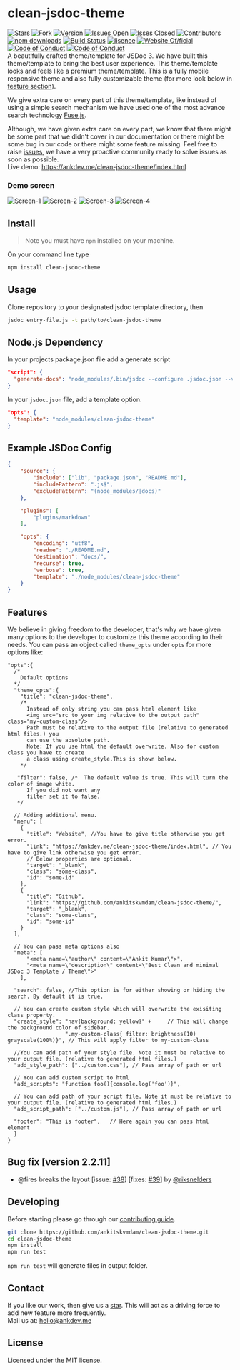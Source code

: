 # clean-jsdoc-theme
[![Stars](https://img.shields.io/github/stars/ankitskvmdam/clean-jsdoc-theme)](https://github.com/ankitskvmdam/clean-jsdoc-theme) [![Fork](https://img.shields.io/github/forks/ankitskvmdam/clean-jsdoc-theme)](https://github.com/ankitskvmdam/clean-jsdoc-theme/fork) ![Version](https://img.shields.io/badge/version-2.2.11-%23007bff) [![Issues Open](https://img.shields.io/github/issues/ankitskvmdam/clean-jsdoc-theme)](https://github.com/ankitskvmdam/clean-jsdoc-theme/issues) [![Isses Closed](https://img.shields.io/github/issues-closed/ankitskvmdam/clean-jsdoc-theme?color=%234caf50)](https://github.com/ankitskvmdam/clean-jsdoc-theme/issues?q=is%3Aissue+is%3Aclosed) [![Contributors](https://img.shields.io/github/contributors/ankitskvmdam/clean-jsdoc-theme)](https://github.com/ankitskvmdam/clean-jsdoc-theme/graphs/contributors) [![npm downloads](https://img.shields.io/npm/dt/clean-jsdoc-theme)](https://www.npmjs.com/package/clean-jsdoc-theme) [![Build Status](https://travis-ci.org/ankitskvmdam/clean-jsdoc-theme.svg?branch=production)](https://travis-ci.org/ankitskvmdam/clean-jsdoc-theme) [![lisence](https://img.shields.io/github/license/ankitskvmdam/clean-jsdoc-theme)](https://github.com/ankitskvmdam/clean-jsdoc-theme/blob/master/LICENSE) [![Website Of/ficial](https://img.shields.io/website?up_message=official&url=https%3A%2F%2Fankdev.me%2Fclean-jsdoc-theme)](https://ankdev.me/clean-jsdoc-theme/index.html) [![Code of Conduct](https://img.shields.io/badge/code%20of%20conduct-hindi-%23007bff)](https://github.com/ankitskvmdam/clean-jsdoc-theme/blob/master/CODE_OF_CONDUCT_HINDI.md) [![Code of Conduct](https://img.shields.io/badge/code%20of%20conduct-english-%234caf50)](https://github.com/ankitskvmdam/clean-jsdoc-theme/blob/master/CODE_OF_CONDUCT.md)
<br>
A beautifully crafted theme/template for JSDoc 3. We have built this theme/template to bring the best user experience. This theme/template looks and feels like a premium theme/template. This is a fully mobile responsive theme and also fully customizable theme (for more look below in <a href="#features">feature section</a>).<br>

We give extra care on every part of this theme/template, like instead of using a simple search mechanism we have used one of the most advance search technology <a href="https://fusejs.io/">Fuse.js</a>.<br>

Although, we have given extra care on every part, we know that there might be some part that we didn't cover in our documentation or there might be some bug in our code or there might some feature missing. Feel free to raise <a href="https://github.com/ankitskvmdam/clean-jsdoc-theme/issues">issues</a>, we have a very proactive community ready to solve issues as soon as possible. <br>
Live demo: https://ankdev.me/clean-jsdoc-theme/index.html

### Demo screen
![Screen-1](./example/screen-1.png)
![Screen-2](./example/screen-2.png)
![Screen-3](./example/screen-3.png)
![Screen-4](./example/screen-4.png)

## Install
> Note you must have `npm` installed on your machine.

On your command line type
```bash
npm install clean-jsdoc-theme
```

## Usage
Clone repository to your designated jsdoc template directory, then

```bash
jsdoc entry-file.js -t path/to/clean-jsdoc-theme
```

## Node.js Dependency
In your projects package.json file add a generate script
```json
"script": {
  "generate-docs": "node_modules/.bin/jsdoc --configure .jsdoc.json --verbose"
}
```

In your `jsdoc.json` file, add a template option.

```json
"opts": {
  "template": "node_modules/clean-jsdoc-theme"
}
```


## Example JSDoc Config
```json
{
    "source": {
        "include": ["lib", "package.json", "README.md"],
        "includePattern": ".js$",
        "excludePattern": "(node_modules/|docs)"
    },

    "plugins": [
        "plugins/markdown"
    ],

    "opts": {
        "encoding": "utf8",
        "readme": "./README.md",
        "destination": "docs/",
        "recurse": true,
        "verbose": true,
        "template": "./node_modules/clean-jsdoc-theme"
    }
}
```

## Features
We believe in giving freedom to the developer, that's why we have given many options to 
the developer to customize this theme according to their needs.
You can pass an object called `theme_opts` under `opts` for more options like:
```json5
"opts":{
  /*
    Default options
  */
  "theme_opts":{
    "title": "clean-jsdoc-theme", 
    /* 
      Instead of only string you can pass html element like 
      <img src="src to your img relative to the output path" class="my-custom-class"/>
      Path must be relative to the output file (relative to generated html files.) you 
      can use the absolute path.
      Note: If you use html the default overwrite. Also for custom class you have to create 
      a class using create_style.This is shown below.
    */

   "filter": false, /*  The default value is true. This will turn the color of image white. 
      If you did not want any
      filter set it to false.
   */

  // Adding additional menu.
  "menu": [
    {
      "title": "Website", //You have to give title otherwise you get error.
      "link": "https://ankdev.me/clean-jsdoc-theme/index.html", // You have to give link otherwise you get error.
      // Below properties are optional.
      "target": "_blank",
      "class": "some-class",
      "id": "some-id"
    },
    {
      "title": "Github",
      "link": "https://github.com/ankitskvmdam/clean-jsdoc-theme/",
      "target": "_blank",
      "class": "some-class",
      "id": "some-id"
    }
  ],
  
  // You can pass meta options also
  "meta": [
      "<meta name=\"author\" content=\"Ankit Kumar\">", 
      "<meta name=\"description\" content=\"Best Clean and minimal JSDoc 3 Template / Theme\">"
    ],

  "search": false, //This option is for either showing or hiding the search. By default it is true.
  
  // You can create custom style which will overwrite the exisiting class property.
  "create_style": "nav{background: yellow}" +     // This will change the background color of sidebar.
                  ".my-custom-class{ filter: brightness(10) grayscale(100%)}", // This will apply filter to my-custom-class
  
  //You can add path of your style file. Note it must be relative to your output file. (relative to generated html files.)
  "add_style_path": ["../custom.css"], // Pass array of path or url

  // You can add custom script to html
  "add_scripts": "function foo(){console.log('foo')}",

  // You can add path of your script file. Note it must be relative to your output file. (relative to generated html files.)
  "add_script_path": ["../custom.js"], // Pass array of path or url
  
  "footer": "This is footer",   // Here again you can pass html element 
  }
}
```

## Bug fix [version 2.2.11]
* @fires breaks the layout [issue: [#38](https://github.com/ankitskvmdam/clean-jsdoc-theme/issues/38)] [fixes: [#39](https://github.com/ankitskvmdam/clean-jsdoc-theme/pull/39)] by [@riksnelders](https://github.com/riksnelders)

## Developing

Before starting please go through our [contributing guide](https://github.com/ankitskvmdam/clean-jsdoc-theme/blob/master/CONTRIBUTING.md).

```bash 
git clone https://github.com/ankitskvmdam/clean-jsdoc-theme.git
cd clean-jsdoc-theme
npm install
npm run test
```
`npm run test` will generate files in output folder.

## Contact
If you like our work, then give us a <a href="https://github.com/ankitskvmdam/clean-jsdoc-theme" data-icon="octicon-star" aria-label="Star ankitskvmdam/clean-jsdoc-theme on GitHub">star</a>. This will act as a driving force to add new feature more frequently. <br>
Mail us at: hello@ankdev.me <br>


## License
Licensed under the MIT license.
